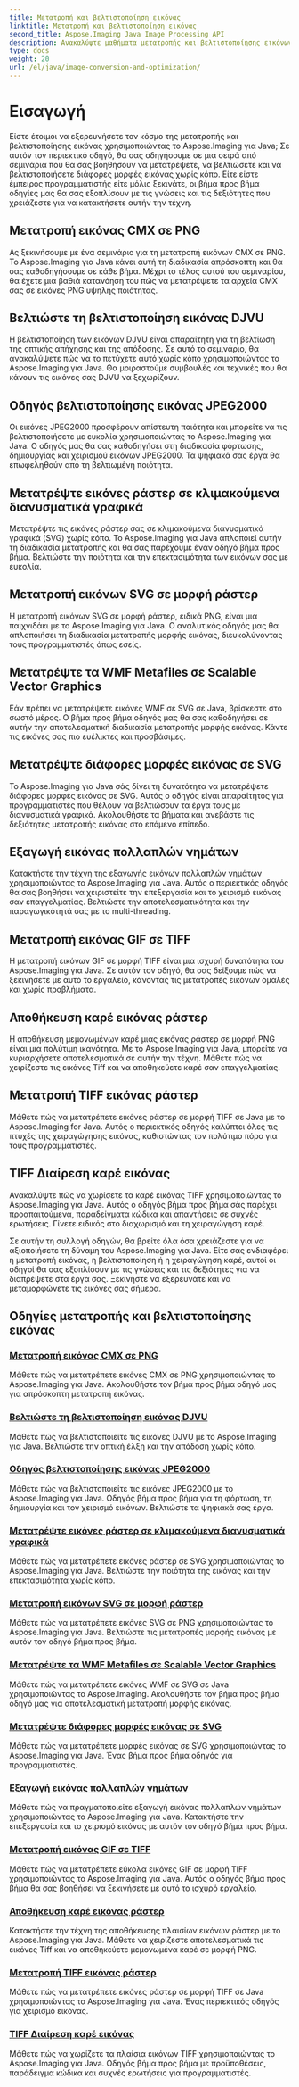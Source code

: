 ```yaml
---
title: Μετατροπή και βελτιστοποίηση εικόνας
linktitle: Μετατροπή και βελτιστοποίηση εικόνας
second_title: Aspose.Imaging Java Image Processing API
description: Ανακαλύψτε μαθήματα μετατροπής και βελτιστοποίησης εικόνων χρησιμοποιώντας το Aspose.Imaging για Java. Μάθετε πώς να μετατρέπετε, βελτιώνετε και βελτιστοποιείτε διάφορες μορφές εικόνας με ευκολία.
type: docs
weight: 20
url: /el/java/image-conversion-and-optimization/
---
```


# Εισαγωγή

Είστε έτοιμοι να εξερευνήσετε τον κόσμο της μετατροπής και βελτιστοποίησης εικόνας χρησιμοποιώντας το Aspose.Imaging για Java; Σε αυτόν τον περιεκτικό οδηγό, θα σας οδηγήσουμε σε μια σειρά από σεμινάρια που θα σας βοηθήσουν να μετατρέψετε, να βελτιώσετε και να βελτιστοποιήσετε διάφορες μορφές εικόνας χωρίς κόπο. Είτε είστε έμπειρος προγραμματιστής είτε μόλις ξεκινάτε, οι βήμα προς βήμα οδηγίες μας θα σας εξοπλίσουν με τις γνώσεις και τις δεξιότητες που χρειάζεστε για να κατακτήσετε αυτήν την τέχνη.

## Μετατροπή εικόνας CMX σε PNG

Ας ξεκινήσουμε με ένα σεμινάριο για τη μετατροπή εικόνων CMX σε PNG. Το Aspose.Imaging για Java κάνει αυτή τη διαδικασία απρόσκοπτη και θα σας καθοδηγήσουμε σε κάθε βήμα. Μέχρι το τέλος αυτού του σεμιναρίου, θα έχετε μια βαθιά κατανόηση του πώς να μετατρέψετε τα αρχεία CMX σας σε εικόνες PNG υψηλής ποιότητας.

## Βελτιώστε τη βελτιστοποίηση εικόνας DJVU

Η βελτιστοποίηση των εικόνων DJVU είναι απαραίτητη για τη βελτίωση της οπτικής απήχησης και της απόδοσης. Σε αυτό το σεμινάριο, θα ανακαλύψετε πώς να το πετύχετε αυτό χωρίς κόπο χρησιμοποιώντας το Aspose.Imaging για Java. Θα μοιραστούμε συμβουλές και τεχνικές που θα κάνουν τις εικόνες σας DJVU να ξεχωρίζουν.

## Οδηγός βελτιστοποίησης εικόνας JPEG2000

Οι εικόνες JPEG2000 προσφέρουν απίστευτη ποιότητα και μπορείτε να τις βελτιστοποιήσετε με ευκολία χρησιμοποιώντας το Aspose.Imaging για Java. Ο οδηγός μας θα σας καθοδηγήσει στη διαδικασία φόρτωσης, δημιουργίας και χειρισμού εικόνων JPEG2000. Τα ψηφιακά σας έργα θα επωφεληθούν από τη βελτιωμένη ποιότητα.

## Μετατρέψτε εικόνες ράστερ σε κλιμακούμενα διανυσματικά γραφικά

Μετατρέψτε τις εικόνες ράστερ σας σε κλιμακούμενα διανυσματικά γραφικά (SVG) χωρίς κόπο. Το Aspose.Imaging για Java απλοποιεί αυτήν τη διαδικασία μετατροπής και θα σας παρέχουμε έναν οδηγό βήμα προς βήμα. Βελτιώστε την ποιότητα και την επεκτασιμότητα των εικόνων σας με ευκολία.

## Μετατροπή εικόνων SVG σε μορφή ράστερ

Η μετατροπή εικόνων SVG σε μορφή ράστερ, ειδικά PNG, είναι μια παιχνιδάκι με το Aspose.Imaging για Java. Ο αναλυτικός οδηγός μας θα απλοποιήσει τη διαδικασία μετατροπής μορφής εικόνας, διευκολύνοντας τους προγραμματιστές όπως εσείς.

## Μετατρέψτε τα WMF Metafiles σε Scalable Vector Graphics

Εάν πρέπει να μετατρέψετε εικόνες WMF σε SVG σε Java, βρίσκεστε στο σωστό μέρος. Ο βήμα προς βήμα οδηγός μας θα σας καθοδηγήσει σε αυτήν την αποτελεσματική διαδικασία μετατροπής μορφής εικόνας. Κάντε τις εικόνες σας πιο ευέλικτες και προσβάσιμες.

## Μετατρέψτε διάφορες μορφές εικόνας σε SVG

Το Aspose.Imaging για Java σάς δίνει τη δυνατότητα να μετατρέψετε διάφορες μορφές εικόνας σε SVG. Αυτός ο οδηγός είναι απαραίτητος για προγραμματιστές που θέλουν να βελτιώσουν τα έργα τους με διανυσματικά γραφικά. Ακολουθήστε τα βήματα και ανεβάστε τις δεξιότητες μετατροπής εικόνας στο επόμενο επίπεδο.

## Εξαγωγή εικόνας πολλαπλών νημάτων

Κατακτήστε την τέχνη της εξαγωγής εικόνων πολλαπλών νημάτων χρησιμοποιώντας το Aspose.Imaging για Java. Αυτός ο περιεκτικός οδηγός θα σας βοηθήσει να χειριστείτε την επεξεργασία και το χειρισμό εικόνας σαν επαγγελματίας. Βελτιώστε την αποτελεσματικότητα και την παραγωγικότητά σας με το multi-threading.

## Μετατροπή εικόνας GIF σε TIFF

Η μετατροπή εικόνων GIF σε μορφή TIFF είναι μια ισχυρή δυνατότητα του Aspose.Imaging για Java. Σε αυτόν τον οδηγό, θα σας δείξουμε πώς να ξεκινήσετε με αυτό το εργαλείο, κάνοντας τις μετατροπές εικόνων ομαλές και χωρίς προβλήματα.

## Αποθήκευση καρέ εικόνας ράστερ

Η αποθήκευση μεμονωμένων καρέ μιας εικόνας ράστερ σε μορφή PNG είναι μια πολύτιμη ικανότητα. Με το Aspose.Imaging για Java, μπορείτε να κυριαρχήσετε αποτελεσματικά σε αυτήν την τέχνη. Μάθετε πώς να χειρίζεστε τις εικόνες Tiff και να αποθηκεύετε καρέ σαν επαγγελματίας.

## Μετατροπή TIFF εικόνας ράστερ

Μάθετε πώς να μετατρέπετε εικόνες ράστερ σε μορφή TIFF σε Java με το Aspose.Imaging for Java. Αυτός ο περιεκτικός οδηγός καλύπτει όλες τις πτυχές της χειραγώγησης εικόνας, καθιστώντας τον πολύτιμο πόρο για τους προγραμματιστές.

## TIFF Διαίρεση καρέ εικόνας

Ανακαλύψτε πώς να χωρίσετε τα καρέ εικόνας TIFF χρησιμοποιώντας το Aspose.Imaging για Java. Αυτός ο οδηγός βήμα προς βήμα σάς παρέχει προαπαιτούμενα, παραδείγματα κώδικα και απαντήσεις σε συχνές ερωτήσεις. Γίνετε ειδικός στο διαχωρισμό και τη χειραγώγηση καρέ.

Σε αυτήν τη συλλογή οδηγών, θα βρείτε όλα όσα χρειάζεστε για να αξιοποιήσετε τη δύναμη του Aspose.Imaging για Java. Είτε σας ενδιαφέρει η μετατροπή εικόνας, η βελτιστοποίηση ή η χειραγώγηση καρέ, αυτοί οι οδηγοί θα σας εξοπλίσουν με τις γνώσεις και τις δεξιότητες για να διαπρέψετε στα έργα σας. Ξεκινήστε να εξερευνάτε και να μεταμορφώνετε τις εικόνες σας σήμερα.
## Οδηγίες μετατροπής και βελτιστοποίησης εικόνας
### [Μετατροπή εικόνας CMX σε PNG](./convert-cmx-to-png-image/)
Μάθετε πώς να μετατρέπετε εικόνες CMX σε PNG χρησιμοποιώντας το Aspose.Imaging για Java. Ακολουθήστε τον βήμα προς βήμα οδηγό μας για απρόσκοπτη μετατροπή εικόνας.
### [Βελτιώστε τη βελτιστοποίηση εικόνας DJVU](./improve-djvu-image-optimization/)
Μάθετε πώς να βελτιστοποιείτε τις εικόνες DJVU με το Aspose.Imaging για Java. Βελτιώστε την οπτική έλξη και την απόδοση χωρίς κόπο.
### [Οδηγός βελτιστοποίησης εικόνας JPEG2000](./jpeg2000-image-optimization-guide/)
Μάθετε πώς να βελτιστοποιείτε τις εικόνες JPEG2000 με το Aspose.Imaging για Java. Οδηγός βήμα προς βήμα για τη φόρτωση, τη δημιουργία και τον χειρισμό εικόνων. Βελτιώστε τα ψηφιακά σας έργα.
### [Μετατρέψτε εικόνες ράστερ σε κλιμακούμενα διανυσματικά γραφικά](./convert-raster-images-to-scalable-vector-graphics/)
Μάθετε πώς να μετατρέπετε εικόνες ράστερ σε SVG χρησιμοποιώντας το Aspose.Imaging για Java. Βελτιώστε την ποιότητα της εικόνας και την επεκτασιμότητα χωρίς κόπο.
### [Μετατροπή εικόνων SVG σε μορφή ράστερ](./convert-svg-images-to-raster-format/)
Μάθετε πώς να μετατρέπετε εικόνες SVG σε PNG χρησιμοποιώντας το Aspose.Imaging για Java. Βελτιώστε τις μετατροπές μορφής εικόνας με αυτόν τον οδηγό βήμα προς βήμα.
### [Μετατρέψτε τα WMF Metafiles σε Scalable Vector Graphics](./convert-wmf-metafiles-to-scalable-vector-graphics/)
Μάθετε πώς να μετατρέπετε εικόνες WMF σε SVG σε Java χρησιμοποιώντας το Aspose.Imaging. Ακολουθήστε τον βήμα προς βήμα οδηγό μας για αποτελεσματική μετατροπή μορφής εικόνας.
### [Μετατρέψτε διάφορες μορφές εικόνας σε SVG](./convert-various-image-formats-to-svg/)
Μάθετε πώς να μετατρέπετε μορφές εικόνας σε SVG χρησιμοποιώντας το Aspose.Imaging για Java. Ένας βήμα προς βήμα οδηγός για προγραμματιστές.
### [Εξαγωγή εικόνας πολλαπλών νημάτων](./multi-threaded-image-export/)
Μάθετε πώς να πραγματοποιείτε εξαγωγή εικόνας πολλαπλών νημάτων χρησιμοποιώντας το Aspose.Imaging για Java. Κατακτήστε την επεξεργασία και το χειρισμό εικόνας με αυτόν τον οδηγό βήμα προς βήμα.
### [Μετατροπή εικόνας GIF σε TIFF](./gif-to-tiff-image-conversion/)
Μάθετε πώς να μετατρέπετε εύκολα εικόνες GIF σε μορφή TIFF χρησιμοποιώντας το Aspose.Imaging για Java. Αυτός ο οδηγός βήμα προς βήμα θα σας βοηθήσει να ξεκινήσετε με αυτό το ισχυρό εργαλείο.
### [Αποθήκευση καρέ εικόνας ράστερ](./raster-image-frame-saving/)
Κατακτήστε την τέχνη της αποθήκευσης πλαισίων εικόνων ράστερ με το Aspose.Imaging για Java. Μάθετε να χειρίζεστε αποτελεσματικά τις εικόνες Tiff και να αποθηκεύετε μεμονωμένα καρέ σε μορφή PNG.
### [Μετατροπή TIFF εικόνας ράστερ](./raster-image-tiff-conversion/)
Μάθετε πώς να μετατρέπετε εικόνες ράστερ σε μορφή TIFF σε Java χρησιμοποιώντας το Aspose.Imaging για Java. Ένας περιεκτικός οδηγός για χειρισμό εικόνας.
### [TIFF Διαίρεση καρέ εικόνας](./tiff-image-frame-splitting/)
Μάθετε πώς να χωρίζετε τα πλαίσια εικόνων TIFF χρησιμοποιώντας το Aspose.Imaging για Java. Οδηγός βήμα προς βήμα με προϋποθέσεις, παράδειγμα κώδικα και συχνές ερωτήσεις για προγραμματιστές.
